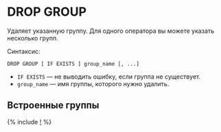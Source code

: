 # DROP GROUP

Удаляет указанную группу. Для одного оператора вы можете указать несколько групп.

Синтаксис:

```yql
DROP GROUP [ IF EXISTS ] group_name [, ...]
```

* `IF EXISTS` — не выводить ошибку, если группа не существует.
* `group_name` — имя группы, которого нужно удалить.

## Встроенные группы

{% include [!](../_includes/initial_groups_and_users.md) %}
